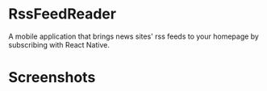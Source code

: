# RssFeedReader
A mobile application that brings news sites' rss feeds to your homepage by subscribing with React Native.

# Screenshots

